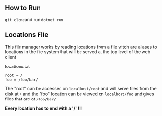 ## How to Run
`git clone`and run `dotnet run`
## Locations File
This file manager works by reading locations from a file witch are aliases to locations in the file system that will be served at the top level of the web client

locations.txt   
```
root = /
foo = /foo/bar/
```
The "root" can be accessed on `localhost/root` and will serve files from the disk at `/`
and the "foo" location can be viewed on `localhost/foo` and gives files that are at `/foo/bar/`

**Every location has to end with a '/' !!!**
